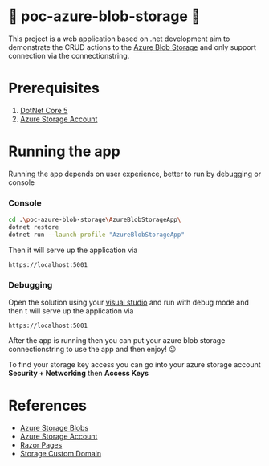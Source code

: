 # :space_invader: poc-azure-blob-storage :space_invader:
This project is a web application based on .net development aim to demonstrate the CRUD actions to the [Azure Blob Storage](https://learn.microsoft.com/en-us/dotnet/api/overview/azure/storage.blobs-readme?view=azure-dotnet) and only support connection via the connectionstring.

# Prerequisites
1. [DotNet Core 5](https://dotnet.microsoft.com/en-us/download/dotnet/5.0)
2. [Azure Storage Account](https://learn.microsoft.com/en-us/azure/storage/common/storage-account-create?tabs=azure-portal)

# Running the app
Running the app depends on user experience, better to run by debugging or console

### Console
```bash
cd .\poc-azure-blob-storage\AzureBlobStorageApp\
dotnet restore
dotnet run --launch-profile "AzureBlobStorageApp"
```
Then it will serve up the application via
```http
https://localhost:5001
```

### Debugging
Open the solution using your [visual studio](https://visualstudio.microsoft.com/vs/) and run with debug mode and then t will serve up the application via
```http
https://localhost:5001
```

After the app is running then you can put your azure blob storage connectionstring to use the app and then enjoy! :wink:

To find your storage key access you can go into your azure storage account **Security + Networking** then **Access Keys**

# References
- [Azure Storage Blobs](https://learn.microsoft.com/en-us/azure/storage/blobs/storage-blobs-introduction?source=recommendations)
- [Azure Storage Account](https://learn.microsoft.com/en-us/azure/storage/common/storage-account-overview)
- [Razor Pages](https://learn.microsoft.com/en-us/aspnet/core/tutorials/razor-pages/razor-pages-start?view=aspnetcore-6.0&tabs=visual-studio)
- [Storage Custom Domain](https://learn.microsoft.com/en-us/azure/storage/blobs/storage-custom-domain-name?tabs=azure-portal)